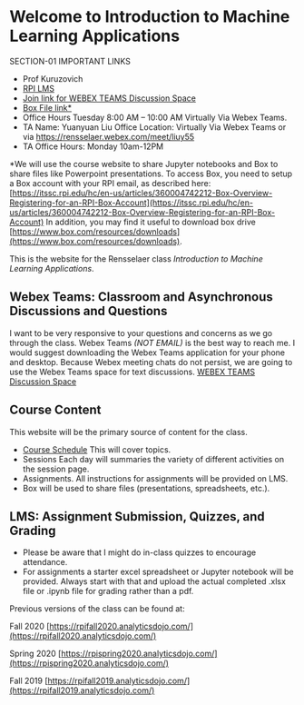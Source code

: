 Welcome to Introduction to Machine Learning Applications
============================

SECTION-01 IMPORTANT LINKS
- Prof Kuruzovich
- [RPI LMS](https://lms.rpi.edu/)
- [Join link for WEBEX TEAMS Discussion Space](https://eurl.io/#oBwbKC5XC)
- [Box File link*](https://rpi.box.com/s/2rivfabp5r2sc224nwgv3en1cmks3cec)
- Office Hours Tuesday 8:00 AM – 10:00 AM Virtually Via Webex Teams.
- TA Name:	Yuanyuan Liu  	Office Location:  Virtually Via Webex Teams or via
https://rensselaer.webex.com/meet/liuy55
- TA Office Hours:   Monday 10am-12PM


*We will use the course website to share Jupyter notebooks and Box to share files like Powerpoint presentations.  To access Box, you need to setup a Box account with your RPI email, as described here: [https://itssc.rpi.edu/hc/en-us/articles/360004742212-Box-Overview-Registering-for-an-RPI-Box-Account](https://itssc.rpi.edu/hc/en-us/articles/360004742212-Box-Overview-Registering-for-an-RPI-Box-Account) In addition, you may find it useful to download box drive [https://www.box.com/resources/downloads](https://www.box.com/resources/downloads).  

This is the website for the Rensselaer class *Introduction to Machine Learning Applications*.  

## Webex Teams: Classroom and Asynchronous Discussions and Questions
I want to be very responsive to your questions and concerns as we go through the class.  Webex Teams *(NOT EMAIL)* is the best way to reach me.  I would suggest downloading the Webex Teams application for your phone and desktop.  Because Webex meeting chats do not persist, we are going to use the Webex Teams space for text discussions.
[WEBEX TEAMS Discussion Space](https://eurl.io/#oBwbKC5XC)

## Course Content
This website will be the primary source of content for the class.
  - [Course Schedule](./content/schedule.md)  This will cover topics.
  - Sessions Each day will summaries the variety of different activities on the session page.
  - Assignments. All instructions for assignments will be provided on LMS.
  - Box will be used to share files (presentations, spreadsheets, etc.).

## LMS: Assignment Submission, Quizzes, and Grading
  - Please be aware that I might do in-class quizzes to encourage attendance.
  - For assignments a starter excel spreadsheet or Jupyter notebook will be provided. Always start with that and upload the actual completed .xlsx file or .ipynb file for grading rather than a pdf.




Previous versions of the class can be found at:

Fall 2020 [https://rpifall2020.analyticsdojo.com/](https://rpifall2020.analyticsdojo.com/)

Spring 2020 [https://rpispring2020.analyticsdojo.com/](https://rpispring2020.analyticsdojo.com/)

Fall 2019 [https://rpifall2019.analyticsdojo.com/](https://rpifall2019.analyticsdojo.com/)
